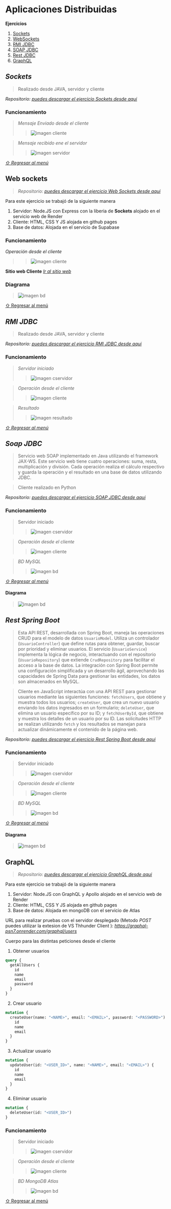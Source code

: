 # Aplicaciones Distribuidas

**Ejercicios**

1. [Sockets](https://github.com/Delacruz20/Aplicaciones-Distribuidas/tree/main?tab=readme-ov-file#Sockets)
3. [WebSockets](https://github.com/Delacruz20/Aplicaciones-Distribuidas/tree/main?tab=readme-ov-file#Web-Sockets)
2. [RMI JDBC](https://github.com/Delacruz20/Aplicaciones-Distribuidas/tree/main?tab=readme-ov-file#rmi-jdbc)
4. [SOAP JDBC](https://github.com/Delacruz20/Aplicaciones-Distribuidas/tree/main?tab=readme-ov-file#soap-jdbc)
5. [Rest JDBC](https://github.com/Delacruz20/Aplicaciones-Distribuidas/tree/main?tab=readme-ov-file#rest-spring-boot)
6. [GraphQL](https://github.com/Delacruz20/Aplicaciones-Distribuidas/tree/main?tab=readme-ov-file#graphql)


##  _**Sockets**_

>Realizado desde JAVA, servidor y cliente

 _*Repositorio: [puedes descargar el ejercicio Sockets desde aqui](https://github.com/Delacruz20/Aplicaciones-Distribuidas/tree/main/1.Sockets)*_ 


### Funcionamiento

>_Mensaje Enviado desde el cliente_
>>![imagen cliente](https://github.com/Delacruz20/Aplicaciones-Distribuidas/blob/main/images_funcionamiento/enviado_socket.png)


> _Mensaje recibido ene el servidor_
>>![imagen servidor](https://github.com/Delacruz20/Aplicaciones-Distribuidas/blob/main/images_funcionamiento/recibido_socket.png)

_[⇧ Regresar al menú](https://github.com/Delacruz20/Aplicaciones-Distribuidas/tree/main?tab=readme-ov-file#aplicaciones-distribuidas)_


## Web sockets

>  _*Repositorio: [puedes descargar el ejercicio Web Sockets desde aqui](https://github.com/Delacruz20/Aplicaciones-Distribuidas/tree/main/WebSockets)*_ 

Para este ejercicio se trabajó de la siguiente manera
1. Servidor: Node.JS con Express con la liberia de **Sockets** alojado en el servicio web de Render
2. Cliente: HTML, CSS Y JS alojada en github pages
3. Base de datos: Alojada en el servicio de Supabase

### Funcionamiento
_Operación desde el cliente_
>>![imagen cliente](https://github.com/Delacruz20/Aplicaciones-Distribuidas/blob/main/images_funcionamiento/cliente_websockets.png)

**Sitio web Cliente**
_*[Ir al sitio web](https://delacruz20.github.io/Aplicaciones-Distribuidas/WebSockets/SocketClient/)*_

### Diagrama
>![imagen bd](https://github.com/Delacruz20/Aplicaciones-Distribuidas/blob/main/Diagramas/webSockets.png)

[⇧ Regresar al menú](https://github.com/Delacruz20/Aplicaciones-Distribuidas/tree/main?tab=readme-ov-file#aplicaciones-distribuidas)


## _**RMI JDBC**_
>Realizado desde JAVA, servidor y cliente

 _*Repositorio: [puedes descargar el ejercicio RMI JDBC desde aqui](https://github.com/Delacruz20/Aplicaciones-Distribuidas/tree/main/3.RMI%20JDBC)*_ 
 
### Funcionamiento

>_Servidor iniciado_
>>![imagen cservidor](https://github.com/Delacruz20/Aplicaciones-Distribuidas/blob/main/images_funcionamiento/serviodr_rmi.png)

>_Operación desde el cliente_
>>![imagen cliente](https://github.com/Delacruz20/Aplicaciones-Distribuidas/blob/main/images_funcionamiento/operacion_rmi.png)

> _Resultado_
>>![imagen resultado](https://github.com/Delacruz20/Aplicaciones-Distribuidas/blob/main/images_funcionamiento/resultado_rmi.png)

_[⇧ Regresar al menú](https://github.com/Delacruz20/Aplicaciones-Distribuidas/tree/main?tab=readme-ov-file#aplicaciones-distribuidas)_

## _**Soap JDBC**_

>Servicio web SOAP implementado en Java utilizando el framework JAX-WS. Este servicio web tiene cuatro operaciones: suma, resta, multiplicación y división. Cada operación realiza el cálculo respectivo y guarda la operación y el resultado en una base de datos utilizando JDBC.

>Cliente realizado en Python

 _*Repositorio: [puedes descargar el ejercicio SOAP JDBC desde aqui](https://github.com/Delacruz20/Aplicaciones-Distribuidas/tree/main/4.Soap%20JDBC)*_ 

### Funcionamiento

>Servidor iniciado
>>![imagen cservidor](https://github.com/Delacruz20/Aplicaciones-Distribuidas/blob/main/images_funcionamiento/servidor_soap.png)
	
>_Operación desde el cliente_
>>![imagen cliente](https://github.com/Delacruz20/Aplicaciones-Distribuidas/blob/main/images_funcionamiento/cliente_soap.png)

> _BD MySQL_
>>![imagen bd](https://github.com/Delacruz20/Aplicaciones-Distribuidas/blob/main/images_funcionamiento/mysql_soap.png)

_[⇧ Regresar al menú](https://github.com/Delacruz20/Aplicaciones-Distribuidas/tree/main?tab=readme-ov-file#aplicaciones-distribuidas)_

#### Diagrama
>![imagen bd](https://github.com/Delacruz20/Aplicaciones-Distribuidas/blob/main/Diagramas/SOAP.jpg)

## _**Rest Spring Boot**_

>Esta API REST, desarrollada con Spring Boot, maneja las operaciones CRUD para el modelo de datos `UsuarioModel`. Utiliza un controlador (`UsuarioController`) que define rutas para obtener, guardar, buscar por prioridad y eliminar usuarios. El servicio (`UsuarioService`) implementa la lógica de negocio, interactuando con el repositorio (`UsuarioRepository`) que extiende `CrudRepository` para facilitar el acceso a la base de datos. La integración con Spring Boot permite una configuración simplificada y un desarrollo ágil, aprovechando las capacidades de Spring Data para gestionar las entidades, los datos son almacenados en MySQL.

>Cliente en JavaScript interactúa con una API REST para gestionar usuarios mediante las siguientes funciones: `fetchUsers`, que obtiene y muestra todos los usuarios; `createUser`, que crea un nuevo usuario enviando los datos ingresados en un formulario; `deleteUser`, que elimina un usuario específico por su ID; y `fetchUserById`, que obtiene y muestra los detalles de un usuario por su ID. Las solicitudes HTTP se realizan utilizando `fetch` y los resultados se manejan para actualizar dinámicamente el contenido de la página web.

 _*Repositorio: [puedes descargar el ejercicio Rest Spring Boot desde aqui](https://github.com/Delacruz20/Aplicaciones-Distribuidas/tree/main/5.Rest%20JDBC)*_ 

### Funcionamiento

>Servidor iniciado
>>![imagen cservidor](https://github.com/Delacruz20/Aplicaciones-Distribuidas/blob/main/images_funcionamiento/servidor_rest.png)
	
>_Operación desde el cliente_
>>![imagen cliente](https://github.com/Delacruz20/Aplicaciones-Distribuidas/blob/main/images_funcionamiento/cliente_rest.png)

> _BD MySQL_
>>![imagen bd](https://github.com/Delacruz20/Aplicaciones-Distribuidas/blob/main/images_funcionamiento/mysql_rest.png)

_[⇧ Regresar al menú](https://github.com/Delacruz20/Aplicaciones-Distribuidas/tree/main?tab=readme-ov-file#aplicaciones-distribuidas)_

#### Diagrama
>![imagen bd](https://github.com/Delacruz20/Aplicaciones-Distribuidas/blob/main/Diagramas/REST.jpg)

## GraphQL

> _*Repositorio: [puedes descargar el ejercicio GraphQL desde aqui](https://github.com/Delacruz20/Aplicaciones-Distribuidas/tree/main/6.GraphQL)*_ 

Para este ejercicio se trabajó de la siguiente manera

1. Servidor: Node.JS con GraphQL y Apollo alojado en el servicio web de Render
2. Cliente: HTML, CSS Y JS alojada en github pages
3. Base de datos: Alojada en mongoDB con el servicio de Atlas 

URL para realizar pruebas con el servidor desplegado (Metodo _POST_ puedes utilizar la extesion de VS Thhunder Client ): _*https://graphql-psn7.onrender.com/graphql/users*_

Cuerpo para las distintas peticiones desde el cliente

1. Obtener usuarios
```GraphQL
query {
  getAllUsers {
    id
    name
    email
    password
  }
}
```
2. Crear usuario
```GraphQL
mutation {
  createUser(name: "<NAME>", email: "<EMAIL>", password: "<PASSWORD>") {
    id
    name
    email
  }
}
```
3. Actualizar usuario
```GraphQL
mutation {
  updateUser(id: "<USER_ID>", name: "<NAME>", email: "<EMAIL>") {
    id
    name
    email
  }
}

```
4. Eliminar usuario
```GraphQL
mutation {
  deleteUser(id: "<USER_ID>")
}
```

### Funcionamiento

>Servidor iniciado
>>![imagen cservidor](https://github.com/Delacruz20/Aplicaciones-Distribuidas/blob/main/images_funcionamiento/servidor_graphql.png)
	
>_Operación desde el cliente_
>>![imagen cliente](https://github.com/Delacruz20/Aplicaciones-Distribuidas/blob/main/images_funcionamiento/cliente_graphql.png)

> _BD MongoDB Atlas_
>>![imagen bd](https://github.com/Delacruz20/Aplicaciones-Distribuidas/blob/main/images_funcionamiento/mongodb_graphql.png)

[⇧ Regresar al menú](https://github.com/Delacruz20/Aplicaciones-Distribuidas/tree/main?tab=readme-ov-file#aplicaciones-distribuidas)
